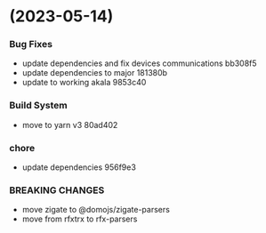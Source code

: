 #  (2023-05-14)


### Bug Fixes

* update dependencies and fix devices communications bb308f5
* update dependencies to major 181380b
* update to working akala 9853c40


### Build System

* move to yarn v3 80ad402


### chore

* update dependencies 956f9e3


### BREAKING CHANGES

* move zigate to @domojs/zigate-parsers
* move from rfxtrx to rfx-parsers



